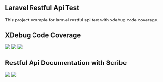 

## Laravel Restful Api Test

This project example for laravel restful api test with xdebug code coverage.


## XDebug Code Coverage

![](http://recaicansiz.com/photos/laravel-restful-api-test/1.png)
![](http://recaicansiz.com/photos/laravel-restful-api-test/2.png)
![](http://recaicansiz.com/photos/laravel-restful-api-test/3.png)


## Restful Api Documentation with Scribe

![](http://recaicansiz.com/photos/laravel-restful-api-test/4.png)
![](http://recaicansiz.com/photos/laravel-restful-api-test/5.png)
